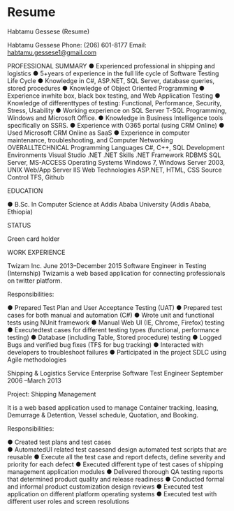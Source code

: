# Resume
Habtamu Gessese (Resume)

Habtamu Gessese
Phone: (206) 601-8177
Email: habtamu.gessese1@gmail.com

PROFESSIONAL SUMMARY
●	Experienced professional in shipping and logistics
●	5+years of experience in the full life cycle of Software Testing Life Cycle
●	Knowledge in C#, ASP.NET, SQL Server, database queries, stored procedures
●	Knowledge of Object Oriented Programming
●	Experience inwhite box, black box testing, and Web Application Testing
●	Knowledge of differenttypes of testing: Functional, Performance, Security, Stress, Usability
●	Working experience on SQL Server T-SQL Programming, Windows and Microsoft Office.
●	Knowledge in Business Intelligence tools specifically on SSRS.
●	Experience with O365 portal (using CRM Online)
●	Used Microsoft CRM Online as SaaS
●	Experience in computer maintenance, troubleshooting, and Computer Networking
OVERALLTECHNICAL
Programming Languages                          	C#, C++, SQL
Development Environments        	Visual Studio .NET
.NET Skills                        	.NET Framework
RDBMS                              	SQL Server, MS-ACCESS
Operating Systems           	Windows 7, Windows Server 2003, UNIX
Web/App Server               	IIS
Web Technologies      	ASP.NET, HTML, CSS
Source Control                  	TFS, Github


EDUCATION

●	B.Sc. In Computer Science at Addis Ababa University (Addis Ababa, Ethiopia)

STATUS

Green card holder





WORK EXPERIENCE

Twizam Inc.                                                                                    June 2013–December 2015
Software Engineer in Testing (Internship)
Twizamis a web based application for connecting professionals on twitter platform.

Responsibilities:

●	Prepared Test Plan and User Acceptance Testing (UAT)
●	Prepared test cases for both manual and automation (C#)
●	Wrote unit and functional tests using NUnit framework
●	Manual Web UI (IE, Chrome, Firefox) testing
●	Executedtest cases for different testing types (functional, performance testing)
●	Database (including Table, Stored procedure) testing
●	Logged Bugs and verified bug fixes (TFS for bug tracking)
●	Interacted with developers to troubleshoot failures
●	Participated in the project SDLC using Agile methodologies

Shipping & Logistics Service Enterprise
Software Test Engineer		September 2006 –March 2013

Project: Shipping Management

It is a web based application used to manage Container tracking, leasing, Demurrage & Detention, Vessel schedule, Quotation, and Booking.

Responsibilities:

●	Created test plans and test cases  
●	AutomatedUI related test casesand design automated test scripts that are reusable
●	Execute all the test case and report defects, define severity and priority for each defect
●	Executed different type of test cases of shipping management application modules
●	Delivered thorough QA testing reports that determined product quality and release readiness
●	Conducted formal and informal product customization design reviews
●	Executed test application on different platform operating systems
●	Executed test with different user roles and screen resolutions 
